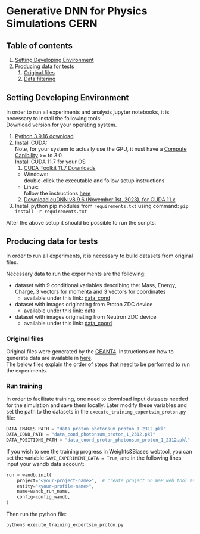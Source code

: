 # Generative DNN for Physics Simulations CERN

## Table of contents

1. [Setting Developing Environment](#setting-developing-environment)
2. [Producing data for tests](#producing-data-for-tests)
    1. [Original files](#original-files)
    2. [Data filtering](#data-filtering)

## Setting Developing Environment

In order to run all experiments and analysis jupyter notebooks, it is necessary to install the following tools: <br />Download version for your operating system.
1. [Python 3.9.16 download](https://www.python.org/downloads/release/python-3916/)
2. Install CUDA: <br />
    Note, for your system to actually use the GPU, it nust have a [Compute Capibility](https://developer.nvidia.com/cuda-gpus) >= to 3.0<br />
    Install CUDA 11.7 for your OS
   1. [CUDA Toolkit 11.7 Downloads](https://developer.nvidia.com/cuda-11-7-0-download-archive)<br />
   * Windows:<br /> double-click the executable and follow setup instructions<br />
   * Linux:<br /> follow the instructions [here](http://askubuntu.com/a/799185)<br />
   2. [Download cuDNN v8.9.6 (November 1st, 2023), for CUDA 11.x](https://developer.nvidia.com/rdp/cudnn-archive)
3. Install python pip modules from `requirements.txt` using command:
```pip install -r requirements.txt```

After the above setup it should be possible to run the scripts.


## Producing data for tests

In order to run all experiments, it is necessary to build datasets from original files.

Necessary data to run the experiments are the following:
- dataset with 9 conditional variables describing the: Mass, Energy, Charge, 3 vectors for momenta and 3 vectors for coordinates
  - available under this link: [data_cond](https://anonymized-data-for-review.s3.eu-west-1.amazonaws.com/data_cond_photonsum_proton_1_2312.pkl)
- dataset with images originating from Proton ZDC device
  - available under this link: [data](https://anonymized-data-for-review.s3.eu-west-1.amazonaws.com/data_proton_photonsum_proton_1_2312.pkl) 
- dataset with images originating from Neutron ZDC device
  - available under this link: [data_coord](https://anonymized-data-for-review.s3.eu-west-1.amazonaws.com/data_coord_proton_photonsum_proton_1_2312.pkl) 

### Original files

Original files were generated by the [GEANT4](https://aapm.onlinelibrary.wiley.com/doi/10.1002/mp.13048).
Instructions on how to generate data are available in [here](https://twiki.cern.ch/twiki/bin/view/CMSPublic/SWGuideSimulation).<br />
The below files explain the order of steps that need to be performed to run the experiments.

### Run training

In order to facilitate training, one need to download input datasets needed for the simulation and save them locally. Later
modify these variables and set the path to the datasets in the `execute_training_expertsim_proton.py` file:

```python
DATA_IMAGES_PATH = "data_proton_photonsum_proton_1_2312.pkl"
DATA_COND_PATH = "data_cond_photonsum_proton_1_2312.pkl"
DATA_POSITIONS_PATH = "data_coord_proton_photonsum_proton_1_2312.pkl"
```

If you wish to see the training progress in Weights&Biases webtool, you can set the variable `SAVE_EXPERIMENT_DATA = True`, and in the following
lines input your wandb data account:

```python
run = wandb.init(
    project="<your-project-name>",  # create project on W&B web tool and input its name here
    entity="<your-profile-name>",
    name=wandb_run_name,
    config=config_wandb,
)
```

Then run the python file:

```python
python3 execute_training_expertsim_proton.py
```